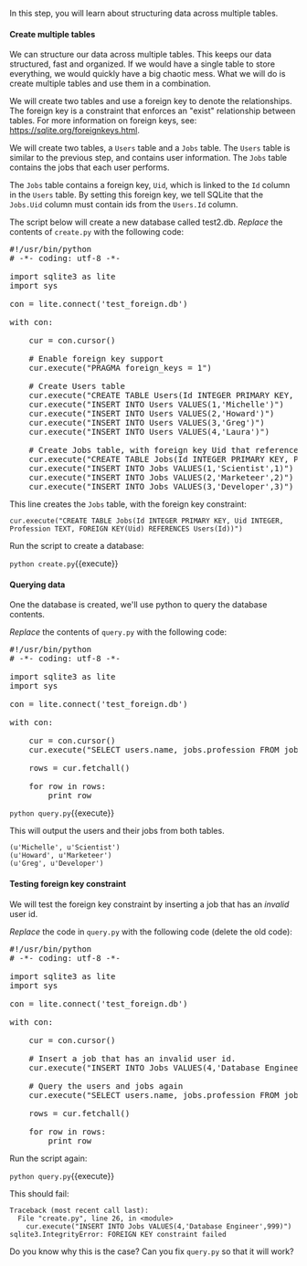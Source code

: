 In this step, you will learn about structuring data across multiple tables.

#### Create multiple tables

We can structure our data across multiple tables. This keeps our data structured, fast and organized.  If we would have a single table to store everything, we would quickly have a big chaotic mess. What we will do is create multiple tables and use them in a combination.

We will create two tables and use a foreign key to denote the relationships. The foreign key is a constraint that enforces an "exist" relationship between tables. For more information on foreign keys, see: https://sqlite.org/foreignkeys.html.

We will create two tables, a `Users` table and a `Jobs` table. The `Users` table is similar to the previous step, and contains user information. The `Jobs` table contains the jobs that each user performs.

The `Jobs` table contains a foreign key, `Uid`, which is linked to the `Id` column in the `Users` table. By setting this foreign key, we tell SQLite that the `Jobs.Uid` column must contain ids from the `Users.Id` column.

The script below will create a new database called test2.db. *Replace* the contents of `create.py` with the following code:

<pre class="file" data-filename="create.py" data-target="replace">
#!/usr/bin/python
# -*- coding: utf-8 -*-

import sqlite3 as lite
import sys

con = lite.connect('test_foreign.db')

with con:

    cur = con.cursor()

    # Enable foreign key support
    cur.execute("PRAGMA foreign_keys = 1")

    # Create Users table
    cur.execute("CREATE TABLE Users(Id INTEGER PRIMARY KEY, Name TEXT)")
    cur.execute("INSERT INTO Users VALUES(1,'Michelle')")
    cur.execute("INSERT INTO Users VALUES(2,'Howard')")
    cur.execute("INSERT INTO Users VALUES(3,'Greg')")
    cur.execute("INSERT INTO Users VALUES(4,'Laura')")

    # Create Jobs table, with foreign key Uid that references Users.Id
    cur.execute("CREATE TABLE Jobs(Id INTEGER PRIMARY KEY, Profession TEXT, Uid INTEGER, FOREIGN KEY(Uid) REFERENCES Users(Id))")
    cur.execute("INSERT INTO Jobs VALUES(1,'Scientist',1)")
    cur.execute("INSERT INTO Jobs VALUES(2,'Marketeer',2)")
    cur.execute("INSERT INTO Jobs VALUES(3,'Developer',3)")
</pre>

This line creates the `Jobs` table, with the foreign key constraint: 

```
cur.execute("CREATE TABLE Jobs(Id INTEGER PRIMARY KEY, Uid INTEGER, Profession TEXT, FOREIGN KEY(Uid) REFERENCES Users(Id))")
```
Run the script to create a database:

`python create.py`{{execute}}

#### Querying data

One the database is created, we'll use python to query the database contents.

*Replace* the contents of `query.py` with the following code:

<pre class="file" data-filename="query.py" data-target="replace">
#!/usr/bin/python
# -*- coding: utf-8 -*-

import sqlite3 as lite
import sys

con = lite.connect('test_foreign.db')

with con:

    cur = con.cursor()
    cur.execute("SELECT users.name, jobs.profession FROM jobs INNER JOIN users ON users.ID = jobs.uid")

    rows = cur.fetchall()

    for row in rows:
        print row
</pre>

`python query.py`{{execute}}

This will output the users and their jobs from both tables.

```
(u'Michelle', u'Scientist')
(u'Howard', u'Marketeer')
(u'Greg', u'Developer')
```

#### Testing foreign key constraint

We will test the foreign key constraint by inserting a job that has an *invalid* user id.

*Replace* the code in `query.py` with the following code (delete the old code):

<pre class="file" data-filename="query.py" data-target="replace">
#!/usr/bin/python
# -*- coding: utf-8 -*-

import sqlite3 as lite
import sys

con = lite.connect('test_foreign.db')

with con:

    cur = con.cursor()

    # Insert a job that has an invalid user id.
    cur.execute("INSERT INTO Jobs VALUES(4,'Database Engineer',999)")

    # Query the users and jobs again
    cur.execute("SELECT users.name, jobs.profession FROM jobs INNER JOIN users ON users.ID = jobs.uid")

    rows = cur.fetchall()

    for row in rows:
        print row
</pre>

Run the script again:

`python query.py`{{execute}}

This should fail:

```
Traceback (most recent call last):
  File "create.py", line 26, in <module>
    cur.execute("INSERT INTO Jobs VALUES(4,'Database Engineer',999)")
sqlite3.IntegrityError: FOREIGN KEY constraint failed
```

Do you know why this is the case? Can you fix `query.py` so that it will work?
